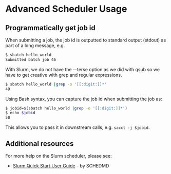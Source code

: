 # Advanced Scheduler Usage

## Programmatically get job id

When submitting a job, the job id is outputted to standard output (stdout) as part of a long message, e.g.
```sh
$ sbatch hello_world 
Submitted batch job 46
```
With Slurm, we do not have the --terse option as we did with qsub so we have to get creative with grep and regular expressions.
```sh
$ sbatch hello_world |grep -o '[[:digit:]]*'
49
```
Using Bash syntax, you can capture the job id when submitting the job as:
```sh
$ jobid=$(sbatch hello_world |grep -o '[[:digit:]]*')
$ echo $jobid
50
```
This allows you to pass it in downstream calls, e.g. `sacct -j $jobid`.


## Additional resources

For more help on the Slurm scheduler, please see:

* [Slurm Quick Start User Guide](https://slurm.schedmd.com/quickstart.html) - by SCHEDMD

